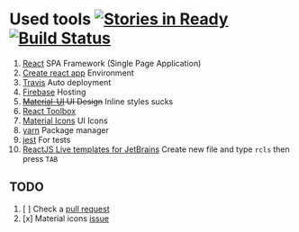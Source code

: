 # Used tools [![Stories in Ready](https://badge.waffle.io/FDiskas/tlate.png?label=ready&title=Ready)](https://waffle.io/FDiskas/tlate) [![Build Status](https://travis-ci.org/FDiskas/tlate.svg?branch=master)](https://travis-ci.org/FDiskas/tlate)
1. [React](https://facebook.github.io/react) SPA Framework (Single Page Application)
1. [Create react app](https://github.com/facebookincubator/create-react-app) Environment
1. [Travis](https://travis-ci.org) Auto deployment
1. [Firebase](https://firebase.google.com) Hosting
1. ~~[Material-UI](http://www.material-ui.com) UI Design~~ Inline styles sucks
1. [React Toolbox](http://react-toolbox.com)
1. [Material Icons](https://github.com/google/material-design-icons/tree/master/iconfont) UI Icons
1. [yarn](https://yarnpkg.com) Package manager
1. [jest](https://facebook.github.io/jest/) For tests
1. [ReactJS Live templates for JetBrains](https://github.com/geochatz/phpstorm-reactjs) Create new file and type `rcls` then press `TAB`

## TODO
1. [ ] Check a [pull request](https://github.com/react-toolbox/react-toolbox/pull/1321)
1. [x] Material icons [issue](https://github.com/react-toolbox/react-toolbox/issues/1320)
